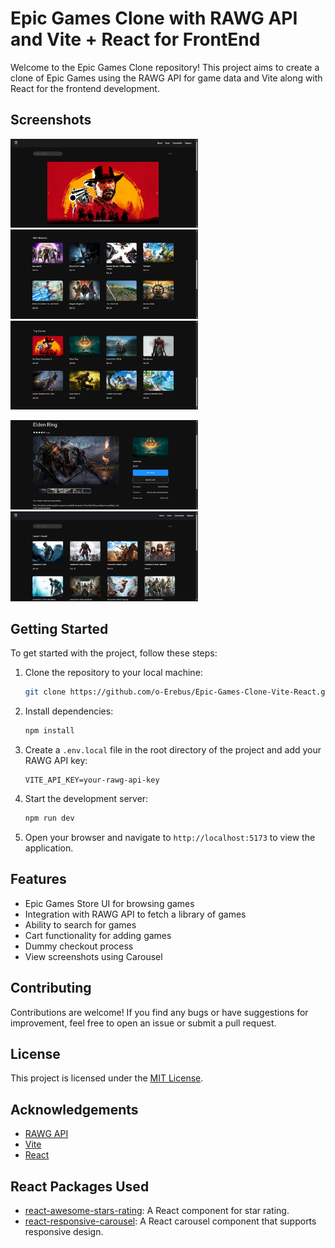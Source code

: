 # Epic Games Clone with RAWG API and Vite + React for FrontEnd

Welcome to the Epic Games Clone repository! This project aims to create a clone of Epic Games using the RAWG API for game data and Vite along with React for the frontend development.

## Screenshots

<p float="left">
    <img src="Screenshots/Screenshot%202024-04-14%20225624.png" alt="Screenshot 1" width="300" style="margin-right: 10px;">
    <img src="Screenshots/Screenshot%202024-04-14%20225639.png" alt="Screenshot 2" width="300" style="margin-right: 10px;">
    <img src="Screenshots/Screenshot%202024-04-14%20225653.png" alt="Screenshot 3" width="300" style="margin-right: 10px;">
</p>
<p float="left">
    <img src="Screenshots/Screenshot%202024-04-14%20225928.png" alt="Screenshot 4" width="300" style="margin-right: 10px;">
    <img src="Screenshots/Screenshot%202024-04-14%20230010.png" alt="Screenshot 5" width="300" style="margin-right: 10px;">
</p>




## Getting Started

To get started with the project, follow these steps:

1. Clone the repository to your local machine:

   ```bash
   git clone https://github.com/o-Erebus/Epic-Games-Clone-Vite-React.git
   ```

2. Install dependencies:

   ```bash
   npm install
   ```

3. Create a `.env.local` file in the root directory of the project and add your RAWG API key:

   ```plaintext
   VITE_API_KEY=your-rawg-api-key
   ```

4. Start the development server:

   ```bash
   npm run dev
   ```

5. Open your browser and navigate to `http://localhost:5173` to view the application.

## Features

- Epic Games Store UI for browsing games
- Integration with RAWG API to fetch a library of games
- Ability to search for games
- Cart functionality for adding games
- Dummy checkout process
- View screenshots using Carousel

## Contributing

Contributions are welcome! If you find any bugs or have suggestions for improvement, feel free to open an issue or submit a pull request.

## License

This project is licensed under the [MIT License](LICENSE).

## Acknowledgements

- [RAWG API](https://rawg.io/apidocs)
- [Vite](https://vitejs.dev/)
- [React](https://reactjs.org/)

## React Packages Used

- [react-awesome-stars-rating](https://www.npmjs.com/package/react-awesome-stars-rating): A React component for star rating.
- [react-responsive-carousel](https://www.npmjs.com/package/react-responsive-carousel): A React carousel component that supports responsive design.

